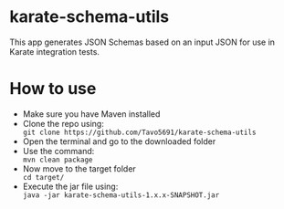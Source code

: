 # karate-schema-utils
This app generates JSON Schemas based on an input JSON for use in Karate integration tests.


# How to use

<ul>
  <li>Make sure you have Maven installed</li>
  <li>Clone the repo using:</li>
  <code>git clone https://github.com/Tavo5691/karate-schema-utils</code>
  <li>Open the terminal and go to the downloaded folder</li>
  <li>Use the command:</li>
  <code>mvn clean package</code>
  <li>Now move to the target folder</li>
  <code>cd target/</code>
  <li>Execute the jar file using:</li>
  <code>java -jar karate-schema-utils-1.x.x-SNAPSHOT.jar</code>
</ul>
